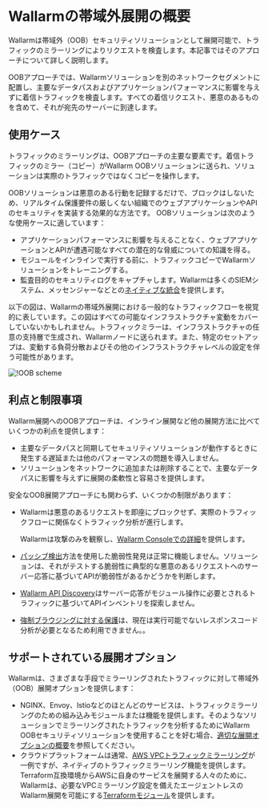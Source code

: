 # Wallarmの帯域外展開の概要

Wallarmは帯域外（OOB）セキュリティソリューションとして展開可能で、トラフィックのミラーリングによりリクエストを検査します。本記事ではそのアプローチについて詳しく説明します。

OOBアプローチでは、Wallarmソリューションを別のネットワークセグメントに配置し、主要なデータパスおよびアプリケーションパフォーマンスに影響を与えずに着信トラフィックを検査します。すべての着信リクエスト、悪意のあるものを含めて、それが宛先のサーバーに到達します。

## 使用ケース

トラフィックのミラーリングは、OOBアプローチの主要な要素です。着信トラフィックのミラー（コピー）がWallarm OOBソリューションに送られ、ソリューションは実際のトラフィックではなくコピーを操作します。

OOBソリューションは悪意のある行動を記録するだけで、ブロックはしないため、リアルタイム保護要件の厳しくない組織でのウェブアプリケーションやAPIのセキュリティを実装する効果的な方法です。 OOBソリューションは次のような使用ケースに適しています：

* アプリケーションパフォーマンスに影響を与えることなく、ウェブアプリケーションとAPIが遭遇可能なすべての潜在的な脅威についての知識を得る。
* モジュールをインラインで実行する前に、トラフィックコピーでWallarmソリューションをトレーニングする。
* 監査目的のセキュリティログをキャプチャします。Wallarmは多くのSIEMシステム、メッセンジャーなどとの[ネイティブな統合](../../user-guides/settings/integrations/integrations-intro.md)を提供します。

以下の図は、Wallarmの帯域外展開における一般的なトラフィックフローを視覚的に表しています。この図はすべての可能なインフラストラクチャ変動をカバーしていないかもしれません。トラフィックミラーは、インフラストラクチャの任意の支持層で生成され、Wallarmノードに送られます。また、特定のセットアップは、変動する負荷分散およびその他のインフラストラクチャレベルの設定を伴う可能性があります。

![!OOB scheme](../../images/waf-installation/oob/wallarm-oob-deployment-scheme.png)

## 利点と制限事項

Wallarm展開へのOOBアプローチは、インライン展開など他の展開方法に比べていくつかの利点を提供します：

* 主要なデータパスと同期してセキュリティソリューションが動作するときに発生する遅延または他のパフォーマンスの問題を導入しません。
* ソリューションをネットワークに追加または削除することで、主要なデータパスに影響を与えずに展開の柔軟性と容易さを提供します。

安全なOOB展開アプローチにも関わらず、いくつかの制限があります：

* Wallarmは悪意のあるリクエストを即座にブロックせず、実際のトラフィックフローに関係なくトラフィック分析が進行します。

    Wallarmは攻撃のみを観察し、[Wallarm Consoleでの詳細](../..//user-guides/events/analyze-attack.md)を提供します。
* [パッシブ検出](../../about-wallarm/detecting-vulnerabilities.md#passive-detection)方法を使用した脆弱性発見は正常に機能しません。ソリューションは、それがテストする脆弱性に典型的な悪意のあるリクエストへのサーバー応答に基づいてAPIが脆弱性があるかどうかを判断します。
* [Wallarm API Discovery](../../about-wallarm/api-discovery.md)はサーバー応答がモジュール操作に必要とされるトラフィックに基づいてAPIインベントリを探索しません。
* [強制ブラウジングに対する保護](../../admin-en/configuration-guides/protecting-against-bruteforce.md)は、現在は実行可能でないレスポンスコード分析が必要となるため利用できません。。

## サポートされている展開オプション

Wallarmは、さまざまな手段でミラーリングされたトラフィックに対して帯域外（OOB）展開オプションを提供します：

* NGINX、Envoy、Istioなどのほとんどのサービスは、トラフィックミラーリングのための組み込みモジュールまたは機能を提供します。そのようなソリューションでミラーリングされたトラフィックを分析するためにWallarm OOBセキュリティソリューションを使用することを好む場合、[適切な展開オプションの概要](web-server-mirroring/overview.md)を参照してください。
* クラウドプラットフォームは通常、[AWS VPCトラフィックミラーリング](https://docs.aws.amazon.com/vpc/latest/mirroring/what-is-traffic-mirroring.html)が一例ですが、ネイティブのトラフィックミラーリング機能を提供します。Terraform互換環境からAWSに自身のサービスを展開する人々のために、Wallarmは、必要なVPCミラーリング設定を備えたエージェントレスのWallarm展開を可能にする[Terraformモジュール](terraform-module/aws-vpc-mirroring.md)を提供します。